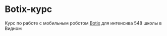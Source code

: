 # Botix-курс

Курс по работе с мобильным роботом [Botix](github.com/KiraFlux/Botix) для интенсива 548 школы в Видном

